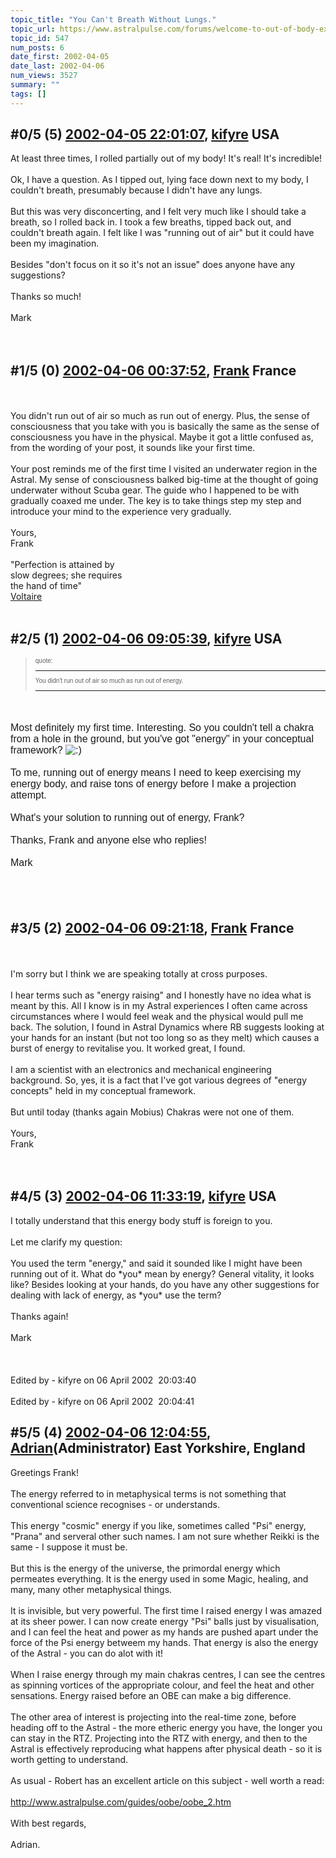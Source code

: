 ```yaml
---
topic_title: "You Can't Breath Without Lungs."
topic_url: https://www.astralpulse.com/forums/welcome-to-out-of-body-experiences!/you-can-t-breath-without-lungs
topic_id: 547
num_posts: 6
date_first: 2002-04-05
date_last: 2002-04-06
num_views: 3527
summary: ""
tags: []
---
```


## \#0/5 (5) [2002-04-05 22:01:07](https://www.astralpulse.com/forums/index.php?msg=116302), [kifyre](https://www.astralpulse.com/forums/profile/?u=61) USA ##
<section>
At least three times, I rolled partially out of my body! It's real! It's incredible!
<br>
<br>
Ok, I have a question. As I tipped out, lying face down next to my body, I couldn't breath, presumably because I didn't have any lungs.
<br>
<br>
But this was very disconcerting, and I felt very much like I should take a breath, so I rolled back in. I took a few breaths, tipped back out, and couldn't breath again. I felt like I was "running out of air" but it could have been my imagination.
<br>
<br>
Besides "don't focus on it so it's not an issue" does anyone have any suggestions?
<br>
<br>
Thanks so much!
<br>
<br>
Mark
<br>
<br>
</br>
</section>

## \#1/5 (0) [2002-04-06 00:37:52](https://www.astralpulse.com/forums/index.php?msg=2797), [Frank](https://www.astralpulse.com/forums/profile/?u=359) France ##
<section>
<br>
<br>
You didn't run out of air so much as run out of energy. Plus, the sense of consciousness that you take with you is basically the same as the sense of consciousness you have in the physical. Maybe it got a little confused as, from the wording of your post, it sounds like your first time.
<br>
<br>
Your post reminds me of the first time I visited an underwater region in the Astral. My sense of consciousness balked big-time at the thought of going underwater without Scuba gear. The guide who I happened to be with gradually coaxed me under. The key is to take things step my step and introduce your mind to the experience very gradually.
<br>
<br>
Yours,
<br>
Frank
<br>
<br>
"Perfection is attained by
<br>
slow degrees; she requires
<br>
the hand of time"
<br>
<u>
 Voltaire
</u>
<br>
<br>
</section>

## \#2/5 (1) [2002-04-06 09:05:39](https://www.astralpulse.com/forums/index.php?msg=2836), [kifyre](https://www.astralpulse.com/forums/profile/?u=61) USA ##
<section>
<blockquote id="quote">
 <font face='"Arial"' id="quote" size="1">
  quote:
  <hr height="1" id="quote" noshade=""/>
  You didn't run out of air so much as run out of energy.
  <hr height="1" id="quote" noshade=""/>
 </font>
</blockquote>
<font face='"Arial"' id="quote" size="3">
 <br>
 <br>
 Most definitely my first time. Interesting. So you couldn't tell a chakra from a hole in the ground, but you've got "energy" in your conceptual framework?
 <img alt=":)" class="smiley" src="https://www.astralpulse.com/forums/Smileys/fugue/smiley.png" title="Smiley"/>
 <br>
 <br>
 To me, running out of energy means I need to keep exercising my energy body, and raise tons of energy before I make a projection attempt.
 <br>
 <br>
 What's your solution to running out of energy, Frank?
 <br>
 <br>
 Thanks, Frank and anyone else who replies!
 <br>
 <br>
 Mark
 <br>
 <br>
 <br>
 <br>
</font>
</section>

## \#3/5 (2) [2002-04-06 09:21:18](https://www.astralpulse.com/forums/index.php?msg=2838), [Frank](https://www.astralpulse.com/forums/profile/?u=359) France ##
<section>
<br>
<br>
I'm sorry but I think we are speaking totally at cross purposes.
<br>
<br>
I hear terms such as "energy raising" and I honestly have no idea what is meant by this. All I know is in my Astral experiences I often came across circumstances where I would feel weak and the physical would pull me back. The solution, I found in Astral Dynamics where RB suggests looking at your hands for an instant (but not too long so as they melt) which causes a burst of energy to revitalise you. It worked great, I found.
<br>
<br>
I am a scientist with an electronics and mechanical engineering background. So, yes, it is a fact that I've got various degrees of "energy concepts" held in my conceptual framework.
<br>
<br>
But until today (thanks again Mobius) Chakras were not one of them.
<br>
<br>
Yours,
<br>
Frank
<br>
<br>
<br>
</section>

## \#4/5 (3) [2002-04-06 11:33:19](https://www.astralpulse.com/forums/index.php?msg=2854), [kifyre](https://www.astralpulse.com/forums/profile/?u=61) USA ##
<section>
I totally understand that this energy body stuff is foreign to you.
<br>
<br>
Let me clarify my question:
<br>
<br>
You used the term "energy," and said it sounded like I might have been running out of it. What do *you* mean by energy? General vitality, it looks like? Besides looking at your hands, do you have any other suggestions for dealing with lack of energy, as *you* use the term?
<br>
<br>
Thanks again!
<br>
<br>
Mark
<br>
<br>
<br>
<br>
Edited by - kifyre on 06 April 2002  20:03:40
<br>
<br>
Edited by - kifyre on 06 April 2002  20:04:41
</section>

## \#5/5 (4) [2002-04-06 12:04:55](https://www.astralpulse.com/forums/index.php?msg=2858), [Adrian](https://www.astralpulse.com/forums/profile/?u=31)(Administrator) East Yorkshire, England ##
<section>
Greetings Frank!
<br>
<br>
The energy referred to in metaphysical terms is not something that conventional science recognises - or understands.
<br>
<br>
This energy "cosmic" energy if you like, sometimes called "Psi" energy, "Prana" and serveral other such names. I am not sure whether Reikki is the same - I suppose it must be.
<br>
<br>
But this is the energy of the universe, the primordal energy which permeates everything. It is the energy used in some Magic, healing, and many, many other metaphysical things.
<br>
<br>
It is invisible, but very powerful. The first time I raised energy I was amazed at its sheer power. I can now create energy "Psi" balls just by visualisation, and I can feel the heat and power as my hands are pushed apart under the force of the Psi energy betweem my hands. That energy is also the energy of the Astral - you can do alot with it!
<br>
<br>
When I raise energy through my main chakras centres, I can see the centres as spinning vortices of the appropriate colour, and feel the heat and other sensations. Energy raised before an OBE can make a big difference.
<br>
<br>
The other area of interest is projecting into the real-time zone, before heading off to the Astral - the more etheric energy you have, the longer you can stay in the RTZ. Projecting into the RTZ with energy, and then to the Astral is effectively reproducing what happens after physical death - so it is worth getting to understand.
<br>
<br>
As usual - Robert has an excellent article on this subject - well worth a read:
<br>
<br>
<a class="bbc_link" href="http://www.astralpulse.com/guides/oobe/oobe_2.htm" rel="noopener" target="_blank">
 http://www.astralpulse.com/guides/oobe/oobe_2.htm
</a>
<br>
<br>
With best regards,
<br>
<br>
Adrian.
</section>